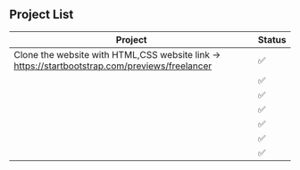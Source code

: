 ## Project List

| Project                                                 | Status |
|---------------------------------------------------------|--------|
| Clone the website with HTML,CSS website link -> https://startbootstrap.com/previews/freelancer        |   ✅   |
|           |   ✅   |
|         |   ✅   |
|   |   ✅   |
|   |   ✅   |
|      |   ✅   |
|   |   ✅   |